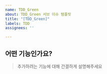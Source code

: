 ```yaml
---
name: TDD_Green
about: TDD_Green 서브 이슈 템플릿
title: "[TDD_Green]"
labels: TDD
assignees: ''

---
```


## 어떤 기능인가요?
> 추가하려는 기능에 대해 간결하게 설명해주세요
